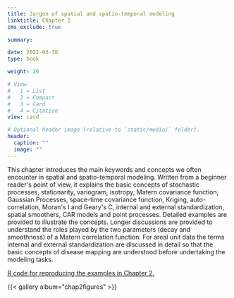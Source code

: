 ```yaml
---
title: Jargon of spatial and spatio-temporal modeling 
linktitle: Chapter 2
cms_exclude: true

summary: 

date: 2022-03-30
type: book

weight: 20

# View.
#   1 = List
#   2 = Compact
#   3 = Card
#   4 = Citation
view: card

# Optional header image (relative to `static/media/` folder).
header:
  caption: ""
  image: ""
---
```


This chapter introduces the main keywords and concepts we often encounter in spatial and
spatio-temporal modeling. Written from a beginner reader's point of view,  it explains the basic concepts of
stochastic processes, stationarity, variogram,  isotropy, Matern covariance function, Gaussian Processes,
space-time covariance function,  Kriging, auto-correlation, Moran's I and Geary's C,
internal and external standardization,  spatial smoothers, CAR models and point processes. 
Detailed examples are provided to illustrate the concepts. Longer discussions are provided to understand the
roles played by the two parameters (decay and smoothness) of a  Matern correlation  function. 
For areal unit data  the terms internal and external standardization are discussed in detail so that the
basic concepts of disease mapping are understood before undertaking the modeling tasks. 

<a href="../Rcode/Chapter2.html">  R code for reproducing the examples in Chapter 2. </a>
	
	
{{< gallery album="chap2figures" >}}


